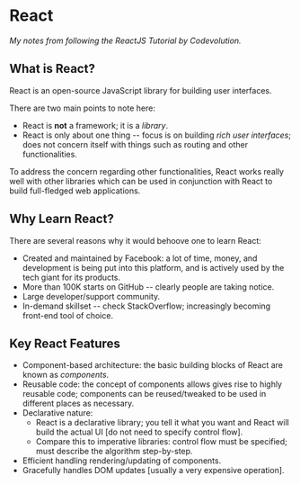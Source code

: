# React # 

_My notes from following the ReactJS Tutorial by Codevolution._

## What is React? ## 

React is an open-source JavaScript library for building user interfaces. 

There are two main points to note here:
* React is **not** a framework; it is a _library_. 
* React is only about one thing -- focus is on building _rich user interfaces_; does not concern itself with things such as routing and other functionalities. 

To address the concern regarding other functionalities, React works really well with other libraries which can be used in conjunction with React to build full-fledged web applications. 

## Why Learn React? ## 
There are several reasons why it would behoove one to learn React: 
* Created and maintained by Facebook: a lot of time, money, and development is being put into this platform, and is actively used by the tech giant for its products. 
* More than 100K starts on GitHub -- clearly people are taking notice. 
* Large developer/support community. 
* In-demand skillset -- check StackOverflow; increasingly becoming front-end tool of choice. 

## Key React Features ## 
* Component-based architecture: the basic building blocks of React are known as _components_. 
* Reusable code: the concept of components allows gives rise to highly reusable code; components can be reused/tweaked to be used in different places as necessary. 
* Declarative nature:
    * React is a declarative library; you tell it what you want and React will build the actual UI [do not need to specify control flow]. 
    * Compare this to imperative libraries: control flow must be specified; must describe the algorithm step-by-step. 
* Efficient handling rendering/updating of components. 
* Gracefully handles DOM updates [usually a very expensive operation]. 